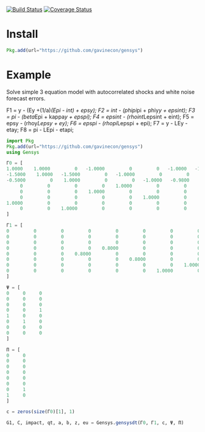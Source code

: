 [![Build Status](https://travis-ci.org/quantecon/Gensys.jl.svg?branch=master)](https://travis-ci.org/quantecon/Gensys.jl)
[![Coverage Status](https://coveralls.io/repos/quantecon/Gensys.jl/badge.svg?branch=master)](https://coveralls.io/r/quantecon/Gensys.jl?branch=master)
# Install
```julia
Pkg.add(url="https://github.com/gavinecon/gensys")
```

# Example
Solve simple 3 equation model with autocorrelated shocks and white noise forecast errors.

F1 = y - (Ey +(1/a)*(Epi - int) + epsy);
F2 = int - (phipi*pi + phiy*y + epsint);
F3 = pi - (beta*Epi + kappa*y + epspi);
F4 = epsint - (rhoint*Lepsint + eint);
F5 = epsy - (rhoy*Lepsy + ey);
F6 = epspi - (rhopi*Lepspi + epi);
F7 = y - LEy - etay;
F8 = pi - LEpi - etapi;


```julia
import Pkg
Pkg.add(url="https://github.com/gavinecon/gensys")
using Gensys

Γ0 = [
1.0000    1.0000         0   -1.0000         0         0   -1.0000   -1.0000
-1.5000    1.0000   -1.5000         0   -1.0000         0         0         0
-0.5000         0    1.0000         0         0   -1.0000   -0.9800         0
     0         0         0         0    1.0000         0         0         0
     0         0         0    1.0000         0         0         0         0
     0         0         0         0         0    1.0000         0         0
1.0000         0         0         0         0         0         0         0
     0         0    1.0000         0         0         0         0         0
]

Γ1 = [
0         0         0         0         0         0         0         0
0         0         0         0         0         0         0         0
0         0         0         0         0         0         0         0
0         0         0         0    0.8000         0         0         0
0         0         0    0.8000         0         0         0         0
0         0         0         0         0    0.8000         0         0
0         0         0         0         0         0         0    1.0000
0         0         0         0         0         0    1.0000         0
]

Ψ = [
0     0     0
0     0     0
0     0     0
0     0     1
1     0     0
0     1     0
0     0     0
0     0     0
]

Π = [
0     0
0     0
0     0
0     0
0     0
0     0
0     1
1     0
]

c = zeros(size(Γ0)[1], 1)

G1, C, impact, qt, a, b, z, eu = Gensys.gensysdt(Γ0, Γ1, c, Ψ, Π)
```
